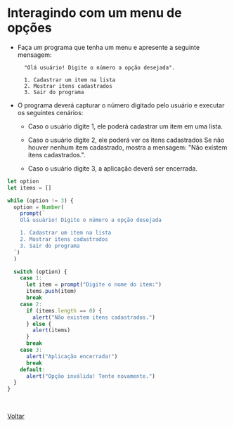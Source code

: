 # Interagindo com um menu de opções

- Faça um programa que tenha um menu e apresente a seguinte mensagem:

  ```
    "Olá usuário! Digite o número a opção desejada".

    1. Cadastrar um item na lista
    2. Mostrar itens cadastrados
    3. Sair do programa
  ```

- O programa deverá capturar o número digitado pelo usuário e executar os seguintes cenários:

  - Caso o usuário digite 1, ele poderá cadastrar um item em uma lista.

  - Caso o usuário digite 2, ele poderá ver os itens cadastrados Se não houver nenhum item cadastrado, mostra a mensagem: "Não existem itens cadastrados.".

  - Caso o usuário digite 3, a aplicaçâo deverá ser encerrada.

```js
let option
let items = []

while (option != 3) {
  option = Number(
    prompt(`
    Olá usuário! Digite o número a opção desejada

    1. Cadastrar um item na lista
    2. Mostrar itens cadastrados
    3. Sair do programa
  `)
  )

  switch (option) {
    case 1:
      let item = prompt("Digite o nome do item:")
      items.push(item)
      break
    case 2:
      if (items.length == 0) {
        alert("Não existem itens cadastrados.")
      } else {
        alert(items)
      }
      break
    case 3:
      alert("Aplicação encerrada!")
      break
    default:
      alert("Opção inválida! Tente novamente.")
  }
}
```

<br>

<a href="../README.md">Voltar</a>
